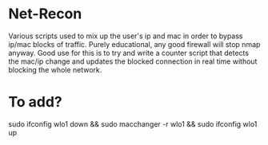 # Net-Recon
Various scripts used to mix up the user's ip and mac in order to bypass ip/mac blocks of traffic. Purely educational, any good firewall will stop nmap anyway. Good use for this is to try and write a counter script that detects the mac/ip change and updates the blocked connection in real time without blocking the whole network.

# To add?
sudo ifconfig wlo1 down && sudo macchanger -r wlo1 && sudo ifconfig wlo1 up

